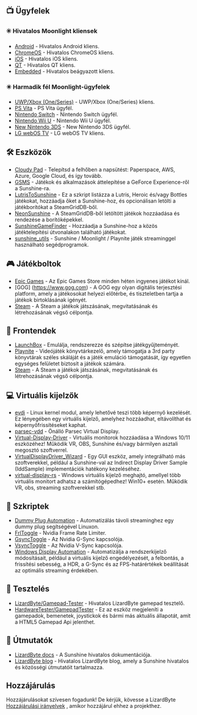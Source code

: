 <!--lint disable awesome-heading awesome-toc double-link-->

<div align="center" style="display: none;">
  <img src="/assets/banner.png" />
  <h1 align="center">Félelmetes napsütés</h1>
  <h4 align="center">Félelmetes Sunshine szkriptek, eszközök, útmutatók és kísérő szoftverek gyűjteménye</h4>
</div>

<div align="center" style="display: none;">
[
  <a href="#-clients">Kliensek</a> -
  <a href="#%EF%B8%8F-tools">Eszközök</a> -
  <a href="#-game-stores">Játékáruházak</a> -
  <a href="#-frontends">Frontendek</a> -
  <a href="#-virtual-displays">Virtuális kijelzők</a> -
  <a href="#-scripts">Szkriptek</a> -
  <a href="#-testing">Tesztelés</a> -
  <a href="#-guides">Útmutatók</a>
]
</div>

## 📺 Ügyfelek

### ✳️ Hivatalos Moonlight kliensek

- [Android](https://github.com/moonlight-stream/moonlight-android) - Hivatalos Android kliens.
- [ChromeOS](https://github.com/moonlight-stream/moonlight-chrome) - Hivatalos ChromeOS kliens.
- [iOS](https://github.com/moonlight-stream/moonlight-ios) - Hivatalos iOS kliens.
- [QT](https://github.com/moonlight-stream/moonlight-qt) - Hivatalos QT kliens.
- [Embedded](https://github.com/moonlight-stream/moonlight-embedded) - Hivatalos beágyazott kliens.

### ✴️ Harmadik fél Moonlight-ügyfelek

- [UWP/Xbox (One/Series)](https://github.com/TheElixZammuto/moonlight-xbox) - UWP/Xbox (One/Series) kliens.
- [PS Vita](https://github.com/xyzz/vita-moonlight) - PS Vita ügyfél.
- [Nintendo Switch](https://github.com/XITRIX/Moonlight-Switch) - Nintendo Switch ügyfél.
- [Nintendo Wii U](https://github.com/GaryOderNichts/moonlight-wiiu) - Nintendo Wii U ügyfél.
- [New Nintendo 3DS](https://github.com/zoeyjodon/moonlight-N3DS) - New Nintendo 3DS ügyfél.
- [LG webOS TV](https://github.com/mariotaku/moonlight-tv) - LG webOS TV kliens.

## 🛠️ Eszközök

- [Cloudy Pad](https://github.com/PierreBeucher/cloudypad) - Telepítsd a felhőben a napsütést: Paperspace, AWS, Azure, Google Cloud, és így tovább.
- [GSMS](https://github.com/LizardByte/GSMS) - Játékok és alkalmazások áttelepítése a GeForce Experience-ről a Sunshine-ra.
- [LutrisToSunshine](https://github.com/Arbitrate3280/LutrisToSunshine) - Ez a szkript listázza a Lutris, Heroic és/vagy Bottles játékokat, hozzáadja őket a Sunshine-hoz, és opcionálisan letölti a játékborítókat a SteamGridDB-ből.
- [NeonSunshine](https://github.com/NeonLightning/NeonSunshine) - A SteamGridDB-ből letöltött játékok hozzáadása és rendezése a borítóképekkel.
- [SunshineGameFinder](https://github.com/JMTK/SunshineGameFinder) - Hozzáadja a Sunshine-hoz a közös játéktelepítési útvonalakon található játékokat.
- [sunshine_utils](https://github.com/designer-living/sunshine_utils) - Sunshine / Moonlight / Playnite játék streaminggel használható segédprogramok.

## 🎮 Játékboltok

- [Epic Games](https://www.epicgames.com) - Az Epic Games Store minden héten ingyenes játékot kínál.
- [GOG] (https://www.gog.com) - A GOG egy olyan digitális terjesztési platform, amely a játékosokat helyezi előtérbe, és tiszteletben tartja a játékok birtoklásának igényét.
- [Steam](https://store.steampowered.com) - A Steam a játékok játszásának, megvitatásának és létrehozásának végső célpontja.

## 💠 Frontendek

- [LaunchBox](https://www.launchbox-app.com/) - Emulálja, rendszerezze és szépítse játékgyűjteményét.
- [Playnite](https://github.com/JosefNemec/Playnite) - Videójáték könyvtárkezelő, amely támogatja a 3rd party könyvtárak széles skáláját és a játék emuláció támogatását, így egyetlen egységes felületet biztosít a játékok számára.
- [Steam](https://store.steampowered.com) - A Steam a játékok játszásának, megvitatásának és létrehozásának végső célpontja.

## 💻 Virtuális kijelzők

- [evdi](https://github.com/DisplayLink/evdi) - Linux kernel modul, amely lehetővé teszi több képernyő kezelését. Ez lényegében egy virtuális kijelző, amelyhez hozzáadhat, eltávolíthat és képernyőfrissítéseket kaphat.
- [parsec-vdd](https://github.com/nomi-san/parsec-vdd) - Önálló Parsec Virtual Display.
- [Virtual-Display-Driver](https://github.com/itsmikethetech/Virtual-Display-Driver) - Virtuális monitorok hozzáadása a Windows 10/11 eszközéhez! Működik VR, OBS, Sunshine és/vagy bármilyen asztali megosztó szoftverrel.
- [VirtualDisplayDriver_Wizard](https://github.com/sofmeright/VirtualDisplayDriver_Wizard) - Egy GUI eszköz, amely integrálható más szoftverekkel, például a Sunshine-val az Indirect Display Driver Sample (IddSample) implementációk hatékony kezeléséhez.
- [virtual-display-rs](https://github.com/MolotovCherry/virtual-display-rs) - Windows virtuális kijelző meghajtó, amellyel több virtuális monitort adhatsz a számítógépedhez! Win10+ esetén. Működik VR, obs, streaming szoftverekkel stb.

## 📜 Szkriptek

- [Dummy Plug Automation](https://github.com/XenHat/dummy-plug-automation) - Automatizálás távoli streaminghez egy dummy plug segítségével Linuxon.
- [FrlToggle](https://github.com/FrogTheFrog/frl-toggle) - Nvidia Frame Rate Limiter.
- [GsyncToggle](https://github.com/FrogTheFrog/gsync-toggle) - Az Nvidia G-Sync kapcsolója.
- [VsyncToggle](https://github.com/xanderfrangos/vsync-toggle) - Az Nvidia V-Sync kapcsolója.
- [Windows Display Automation](https://github.com/fehbari/sunshine-scripts) - Automatizálja a rendszerkijelző módosításait, például a virtuális kijelző engedélyezését, a felbontás, a frissítési sebesség, a HDR, a G-Sync és az FPS-határértékek beállítását az optimális streaming érdekében.

## 🧪 Tesztelés

- [LizardByte/Gamepad-Tester](https://app.lizardbyte.dev/gamepad-tester) - Hivatalos LizardByte gamepad tesztelő.
- [HardwareTester/GamepadTester](https://hardwaretester.com/gamepad) - Ez az eszköz megjeleníti a gamepadok, bemenetek, joystickok és bármi más aktuális állapotát, amit a HTML5 Gamepad Api jelenthet.

## 📓 Útmutatók

- [LizardByte docs](https://docs.lizardbyte.dev/projects/sunshine) - A Sunshine hivatalos dokumentációja.
- [LizardByte blog](https://app.lizardbyte.dev/blog) - Hivatalos LizardByte blog, amely a Sunshine hivatalos és közösségi útmutatóit tartalmazza.

## Hozzájárulás

Hozzájárulásokat szívesen fogadunk! De kérjük, kövesse a LizardByte
[Hozzájárulási irányelvek](https://docs.lizardbyte.dev/latest/developers/contributing.html)
, amikor hozzájárul ehhez a projekthez.
